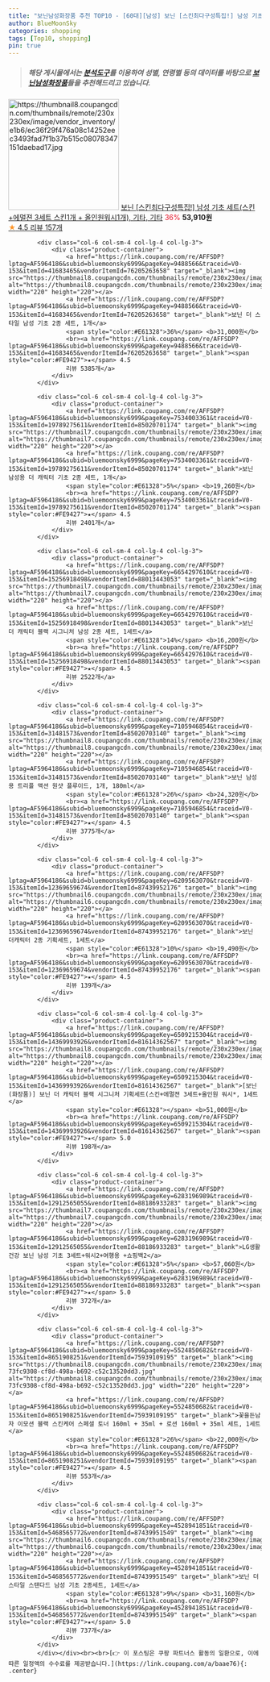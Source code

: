 ```yaml
---
title: "보닌남성화장품 추천 TOP10 - [60대][남성] 보닌 [스킨최다구성특집!] 남성 기초 세트(스킨+에멀젼 3세트 스킨1개 + 올인원워시1개), 기타, 기타"
author: BlueMoonSky
categories: shopping
tags: [Top10, shopping]
pin: true
---
```


> ##### 해당 게시물에서는 [**분석도구**](https://itemscout.io/)를 이용하여 **성별**, **연령별** 등의 데이터를 바탕으로 [**보닌남성화장품**](https://link.coupang.com/a/baae76)들을 추천해드리고 있습니다.
<div class="container"><div class="row">
            <div class="col-6 col-sm-4 col-lg-4 col-lg-3">
                <div class="product-container">
                    <a href="https://link.coupang.com/re/AFFSDP?lptag=AF5964186&subid=bluemoonsky6999&pageKey=7186375074&traceid=V0-153&itemId=18134620218&vendorItemId=72080671573" target="_blank"><img src="https://thumbnail8.coupangcdn.com/thumbnails/remote/230x230ex/image/vendor_inventory/e1b6/ec36f29f476a08c14252eec3493fad7f1b37b515c08078347151daebad17.jpg" alt="https://thumbnail8.coupangcdn.com/thumbnails/remote/230x230ex/image/vendor_inventory/e1b6/ec36f29f476a08c14252eec3493fad7f1b37b515c08078347151daebad17.jpg" width="220" height="220"></a>
                    <a href="https://link.coupang.com/re/AFFSDP?lptag=AF5964186&subid=bluemoonsky6999&pageKey=7186375074&traceid=V0-153&itemId=18134620218&vendorItemId=72080671573" target="_blank">보닌 [스킨최다구성특집!] 남성 기초 세트(스킨+에멀젼 3세트 스킨1개 + 올인원워시1개), 기타, 기타</a>
                    <span style="color:#E61328">36%</span> <b>53,910원</b>
                    <br><a href="https://link.coupang.com/re/AFFSDP?lptag=AF5964186&subid=bluemoonsky6999&pageKey=7186375074&traceid=V0-153&itemId=18134620218&vendorItemId=72080671573" target="_blank"><span style="color:#FE9427">★</span> 4.5
                    리뷰 157개</a>
                </div>
            </div>
            
            <div class="col-6 col-sm-4 col-lg-4 col-lg-3">
                <div class="product-container">
                    <a href="https://link.coupang.com/re/AFFSDP?lptag=AF5964186&subid=bluemoonsky6999&pageKey=9488566&traceid=V0-153&itemId=41683465&vendorItemId=76205263658" target="_blank"><img src="https://thumbnail8.coupangcdn.com/thumbnails/remote/230x230ex/image/vendor_inventory/34ac/fbd78e4a18b73bcb981c426143a10e2620d6d585f220f7298f143a3ff377.jpg" alt="https://thumbnail8.coupangcdn.com/thumbnails/remote/230x230ex/image/vendor_inventory/34ac/fbd78e4a18b73bcb981c426143a10e2620d6d585f220f7298f143a3ff377.jpg" width="220" height="220"></a>
                    <a href="https://link.coupang.com/re/AFFSDP?lptag=AF5964186&subid=bluemoonsky6999&pageKey=9488566&traceid=V0-153&itemId=41683465&vendorItemId=76205263658" target="_blank">보닌 더 스타일 남성 기초 2종 세트, 1개</a>
                    <span style="color:#E61328">36%</span> <b>31,000원</b>
                    <br><a href="https://link.coupang.com/re/AFFSDP?lptag=AF5964186&subid=bluemoonsky6999&pageKey=9488566&traceid=V0-153&itemId=41683465&vendorItemId=76205263658" target="_blank"><span style="color:#FE9427">★</span> 4.5
                    리뷰 5385개</a>
                </div>
            </div>
            
            <div class="col-6 col-sm-4 col-lg-4 col-lg-3">
                <div class="product-container">
                    <a href="https://link.coupang.com/re/AFFSDP?lptag=AF5964186&subid=bluemoonsky6999&pageKey=7534003361&traceid=V0-153&itemId=19789275611&vendorItemId=85020701174" target="_blank"><img src="https://thumbnail7.coupangcdn.com/thumbnails/remote/230x230ex/image/vendor_inventory/0931/eca457129c4c51dfe548a36ac799ef10792a3a8ea5ea98f9c8f853b93dc7.jpg" alt="https://thumbnail7.coupangcdn.com/thumbnails/remote/230x230ex/image/vendor_inventory/0931/eca457129c4c51dfe548a36ac799ef10792a3a8ea5ea98f9c8f853b93dc7.jpg" width="220" height="220"></a>
                    <a href="https://link.coupang.com/re/AFFSDP?lptag=AF5964186&subid=bluemoonsky6999&pageKey=7534003361&traceid=V0-153&itemId=19789275611&vendorItemId=85020701174" target="_blank">보닌 남성용 더 캐릭터 기초 2종 세트, 1개</a>
                    <span style="color:#E61328">5%</span> <b>19,260원</b>
                    <br><a href="https://link.coupang.com/re/AFFSDP?lptag=AF5964186&subid=bluemoonsky6999&pageKey=7534003361&traceid=V0-153&itemId=19789275611&vendorItemId=85020701174" target="_blank"><span style="color:#FE9427">★</span> 4.5
                    리뷰 2401개</a>
                </div>
            </div>
            
            <div class="col-6 col-sm-4 col-lg-4 col-lg-3">
                <div class="product-container">
                    <a href="https://link.coupang.com/re/AFFSDP?lptag=AF5964186&subid=bluemoonsky6999&pageKey=6654297610&traceid=V0-153&itemId=15256918498&vendorItemId=88013443053" target="_blank"><img src="https://thumbnail7.coupangcdn.com/thumbnails/remote/230x230ex/image/vendor_inventory/3ffa/4e2b758d68d3eba5d36f1c2ffed7365171b4f360e1980e3b7af4159c32af.jpg" alt="https://thumbnail7.coupangcdn.com/thumbnails/remote/230x230ex/image/vendor_inventory/3ffa/4e2b758d68d3eba5d36f1c2ffed7365171b4f360e1980e3b7af4159c32af.jpg" width="220" height="220"></a>
                    <a href="https://link.coupang.com/re/AFFSDP?lptag=AF5964186&subid=bluemoonsky6999&pageKey=6654297610&traceid=V0-153&itemId=15256918498&vendorItemId=88013443053" target="_blank">보닌 더 캐릭터 블랙 시그니처 남성 2종 세트, 1세트</a>
                    <span style="color:#E61328">14%</span> <b>16,200원</b>
                    <br><a href="https://link.coupang.com/re/AFFSDP?lptag=AF5964186&subid=bluemoonsky6999&pageKey=6654297610&traceid=V0-153&itemId=15256918498&vendorItemId=88013443053" target="_blank"><span style="color:#FE9427">★</span> 4.5
                    리뷰 2522개</a>
                </div>
            </div>
            
            <div class="col-6 col-sm-4 col-lg-4 col-lg-3">
                <div class="product-container">
                    <a href="https://link.coupang.com/re/AFFSDP?lptag=AF5964186&subid=bluemoonsky6999&pageKey=7105946854&traceid=V0-153&itemId=31481573&vendorItemId=85020703140" target="_blank"><img src="https://thumbnail8.coupangcdn.com/thumbnails/remote/230x230ex/image/vendor_inventory/cb7a/e4c98a971291b16be25e9a2489112245d7739f2c9f3f81c3504b5266d44e.jpg" alt="https://thumbnail8.coupangcdn.com/thumbnails/remote/230x230ex/image/vendor_inventory/cb7a/e4c98a971291b16be25e9a2489112245d7739f2c9f3f81c3504b5266d44e.jpg" width="220" height="220"></a>
                    <a href="https://link.coupang.com/re/AFFSDP?lptag=AF5964186&subid=bluemoonsky6999&pageKey=7105946854&traceid=V0-153&itemId=31481573&vendorItemId=85020703140" target="_blank">보닌 남성용 트리플 액션 원샷 플루이드, 1개, 180ml</a>
                    <span style="color:#E61328">26%</span> <b>24,320원</b>
                    <br><a href="https://link.coupang.com/re/AFFSDP?lptag=AF5964186&subid=bluemoonsky6999&pageKey=7105946854&traceid=V0-153&itemId=31481573&vendorItemId=85020703140" target="_blank"><span style="color:#FE9427">★</span> 4.5
                    리뷰 3775개</a>
                </div>
            </div>
            
            <div class="col-6 col-sm-4 col-lg-4 col-lg-3">
                <div class="product-container">
                    <a href="https://link.coupang.com/re/AFFSDP?lptag=AF5964186&subid=bluemoonsky6999&pageKey=6209563070&traceid=V0-153&itemId=12369659674&vendorItemId=87439952176" target="_blank"><img src="https://thumbnail6.coupangcdn.com/thumbnails/remote/230x230ex/image/vendor_inventory/a121/5be7584267e521be7d773f6371fa662bdfde5ed459c51fcad0e163d8cf6f.jpg" alt="https://thumbnail6.coupangcdn.com/thumbnails/remote/230x230ex/image/vendor_inventory/a121/5be7584267e521be7d773f6371fa662bdfde5ed459c51fcad0e163d8cf6f.jpg" width="220" height="220"></a>
                    <a href="https://link.coupang.com/re/AFFSDP?lptag=AF5964186&subid=bluemoonsky6999&pageKey=6209563070&traceid=V0-153&itemId=12369659674&vendorItemId=87439952176" target="_blank">보닌 더캐릭터 2종 기획세트, 1세트</a>
                    <span style="color:#E61328">10%</span> <b>19,490원</b>
                    <br><a href="https://link.coupang.com/re/AFFSDP?lptag=AF5964186&subid=bluemoonsky6999&pageKey=6209563070&traceid=V0-153&itemId=12369659674&vendorItemId=87439952176" target="_blank"><span style="color:#FE9427">★</span> 4.5
                    리뷰 139개</a>
                </div>
            </div>
            
            <div class="col-6 col-sm-4 col-lg-4 col-lg-3">
                <div class="product-container">
                    <a href="https://link.coupang.com/re/AFFSDP?lptag=AF5964186&subid=bluemoonsky6999&pageKey=6509215304&traceid=V0-153&itemId=14369993926&vendorItemId=81614362567" target="_blank"><img src="https://thumbnail8.coupangcdn.com/thumbnails/remote/230x230ex/image/vendor_inventory/8902/e4e3e9d311f91f7da49849628fd18672a9cc681caca6a4edc16cb63d66d6.jpg" alt="https://thumbnail8.coupangcdn.com/thumbnails/remote/230x230ex/image/vendor_inventory/8902/e4e3e9d311f91f7da49849628fd18672a9cc681caca6a4edc16cb63d66d6.jpg" width="220" height="220"></a>
                    <a href="https://link.coupang.com/re/AFFSDP?lptag=AF5964186&subid=bluemoonsky6999&pageKey=6509215304&traceid=V0-153&itemId=14369993926&vendorItemId=81614362567" target="_blank">[보닌(화장품)] 보닌 더 캐릭터 블랙 시그니처 기획세트(스킨+에멀젼 3세트+올인원 워시*, 1세트</a>
                    <span style="color:#E61328"></span> <b>51,000원</b>
                    <br><a href="https://link.coupang.com/re/AFFSDP?lptag=AF5964186&subid=bluemoonsky6999&pageKey=6509215304&traceid=V0-153&itemId=14369993926&vendorItemId=81614362567" target="_blank"><span style="color:#FE9427">★</span> 5.0
                    리뷰 198개</a>
                </div>
            </div>
            
            <div class="col-6 col-sm-4 col-lg-4 col-lg-3">
                <div class="product-container">
                    <a href="https://link.coupang.com/re/AFFSDP?lptag=AF5964186&subid=bluemoonsky6999&pageKey=6283196989&traceid=V0-153&itemId=12912565055&vendorItemId=88186933283" target="_blank"><img src="https://thumbnail7.coupangcdn.com/thumbnails/remote/230x230ex/image/vendor_inventory/2182/aaf4ef54f1785953c7ddc55b69056d2cc72492bfe1bc123736eeebaa0788.jpg" alt="https://thumbnail7.coupangcdn.com/thumbnails/remote/230x230ex/image/vendor_inventory/2182/aaf4ef54f1785953c7ddc55b69056d2cc72492bfe1bc123736eeebaa0788.jpg" width="220" height="220"></a>
                    <a href="https://link.coupang.com/re/AFFSDP?lptag=AF5964186&subid=bluemoonsky6999&pageKey=6283196989&traceid=V0-153&itemId=12912565055&vendorItemId=88186933283" target="_blank">LG생활건강 보닌 남성 기초 3세트+워시2+여행용 +쇼핑백2</a>
                    <span style="color:#E61328">5%</span> <b>57,060원</b>
                    <br><a href="https://link.coupang.com/re/AFFSDP?lptag=AF5964186&subid=bluemoonsky6999&pageKey=6283196989&traceid=V0-153&itemId=12912565055&vendorItemId=88186933283" target="_blank"><span style="color:#FE9427">★</span> 5.0
                    리뷰 372개</a>
                </div>
            </div>
            
            <div class="col-6 col-sm-4 col-lg-4 col-lg-3">
                <div class="product-container">
                    <a href="https://link.coupang.com/re/AFFSDP?lptag=AF5964186&subid=bluemoonsky6999&pageKey=5524850682&traceid=V0-153&itemId=8651908251&vendorItemId=75939109195" target="_blank"><img src="https://thumbnail8.coupangcdn.com/thumbnails/remote/230x230ex/image/retail/images/13216764896668-73fc9308-cf8d-498a-b692-c52c13520dd3.jpg" alt="https://thumbnail8.coupangcdn.com/thumbnails/remote/230x230ex/image/retail/images/13216764896668-73fc9308-cf8d-498a-b692-c52c13520dd3.jpg" width="220" height="220"></a>
                    <a href="https://link.coupang.com/re/AFFSDP?lptag=AF5964186&subid=bluemoonsky6999&pageKey=5524850682&traceid=V0-153&itemId=8651908251&vendorItemId=75939109195" target="_blank">꽃을든남자 이모션 블랙 스킨케어 스페셜 토너 160ml + 35ml + 로션 160ml + 35ml 세트, 1세트</a>
                    <span style="color:#E61328">26%</span> <b>22,000원</b>
                    <br><a href="https://link.coupang.com/re/AFFSDP?lptag=AF5964186&subid=bluemoonsky6999&pageKey=5524850682&traceid=V0-153&itemId=8651908251&vendorItemId=75939109195" target="_blank"><span style="color:#FE9427">★</span> 4.5
                    리뷰 553개</a>
                </div>
            </div>
            
            <div class="col-6 col-sm-4 col-lg-4 col-lg-3">
                <div class="product-container">
                    <a href="https://link.coupang.com/re/AFFSDP?lptag=AF5964186&subid=bluemoonsky6999&pageKey=4528941851&traceid=V0-153&itemId=5468565772&vendorItemId=87439951549" target="_blank"><img src="https://thumbnail6.coupangcdn.com/thumbnails/remote/230x230ex/image/vendor_inventory/0159/c6993e2cd3cd52ef73e611eeeeecc755b42116e9d13a608b0d81d3599a99.jpg" alt="https://thumbnail6.coupangcdn.com/thumbnails/remote/230x230ex/image/vendor_inventory/0159/c6993e2cd3cd52ef73e611eeeeecc755b42116e9d13a608b0d81d3599a99.jpg" width="220" height="220"></a>
                    <a href="https://link.coupang.com/re/AFFSDP?lptag=AF5964186&subid=bluemoonsky6999&pageKey=4528941851&traceid=V0-153&itemId=5468565772&vendorItemId=87439951549" target="_blank">보닌 더 스타일 스탠다드 남성 기초 2종세트, 1세트</a>
                    <span style="color:#E61328">9%</span> <b>31,160원</b>
                    <br><a href="https://link.coupang.com/re/AFFSDP?lptag=AF5964186&subid=bluemoonsky6999&pageKey=4528941851&traceid=V0-153&itemId=5468565772&vendorItemId=87439951549" target="_blank"><span style="color:#FE9427">★</span> 5.0
                    리뷰 737개</a>
                </div>
            </div>
            </div></div><br><br>[👉 이 포스팅은 쿠팡 파트너스 활동의 일환으로, 이에 따른 일정액의 수수료를 제공받습니다.](https://link.coupang.com/a/baae76){: .center}